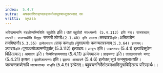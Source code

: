 ```yaml
---
index:  5.4.7
sutra:  अषडक्षाशितङ्ग्वलङ्कर्मालम्पुरुषाध्युत्तरपदात् रवः
vritti:  nyasa
---
```


`अविद्यमानानि ष़डक्षीण्यस्मिन्निति बहुव्रीहिः` इति। ततः `बहुव्रीहौ सक्थ्यक्ष्णोः (5.4.113) इति षच्।
राजशब्दात् सप्तमी। राजन्यथीति विगृह्य `सप्तमी शौण्डैः` (2.1.40) इति समासः।
`तमबादयः` इति। `अतिशायेन तमबिष्ठनौ` (5.3.55) इत्येवमादयः। `प्राक् कनः` इति। `युवाल्पयोः कनन्यतरस्याम्` (5.3.64) इत्ययम्। `ञ्यादयः` इति। `पूगाञ्ञ्योऽग्रामणीपूर्वात् (5.3.112) इत्यादयः। `प्राग्वृनः` इति। `पादशतस्य` (5.4.1) इत्यादिसूत्रेण विहितत्वात्। `आमादयः` इति। `किमेत्तिङव्ययघात्` (5.4.11) इत्येवमादयः। `प्राङ्मयटः` इति। `तत्प्रकृतवचने मयट्` (5.4.21) इत्यतः। `बृहतीजात्यन्ताः` इति। `बृहत्या आच्छदने` (5.4.6) इत्येतत् सूत्रं कनमुपलक्षयति। जात्यन्तशब्देनापि `जात्यन्ताच्छ बन्धुनि` (5.4.9) इत्येतत्। बहुवचननिर्देशोऽषडक्षादिसूत्राविहितस्य परिग्रहार्थः।।

